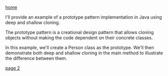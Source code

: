 [home](./page01.md)

I'll provide an example of a prototype pattern implementation in Java using deep and shallow cloning. 

The prototype pattern is a creational design pattern that allows cloning objects without making the code dependent on their concrete classes.

In this example, we'll create a Person class as the prototype. We'll then demonstrate both deep and shallow cloning in the main method to illustrate the difference between them.


[page 2](./page02.md)
